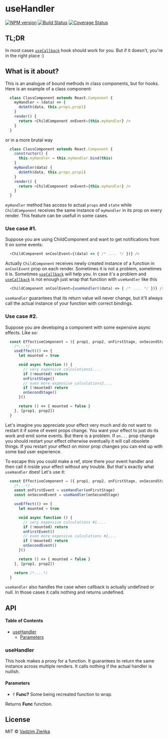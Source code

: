 # useHandler

[![NPM version](https://img.shields.io/npm/v/react-use-handler.svg?style=flat-square)](https://npmjs.org/package/react-use-handler)
[![Build Status](https://img.shields.io/travis/vadzim/react-use-handler/master.svg?style=flat-square)](https://travis-ci.org/vadzim/react-use-handler)
[![Coverage Status](https://img.shields.io/codecov/c/github/vadzim/react-use-handler/master.svg?style=flat-square)](https://codecov.io/gh/vadzim/react-use-handler/branch/master)

## TL;DR

In most cases [`useCallback`](https://reactjs.org/docs/hooks-reference.html#usecallback "Hook API Reference") hook should work for you. But if it doesn't, you're in the right place :)

## What is it about?

This is an analogue of bound methods in class components, but for hooks.
Here is an example of a class component:

```javascript
  class ClassComponent extends React.Component {
    myHandler = (data) => {
      doSmth(data, this.props.prop1)
    }
    render() {
      return <ChildComponent onEvent={this.myHandler} />
    }
  }
```

or in a more brutal way

```javascript
  class ClassComponent extends React.Component {
    constructor() {
      this.myHandler = this.myHandler.bind(this)
    }
    myHandler(data) {
      doSmth(data, this.props.prop1)
    }
    render() {
      return <ChildComponent onEvent={this.myHandler} />
    }
  }
```

`myHandler` method has access to actual `props` and `state` while `ChildComponent` receives the same instance of `myHandler` in its prop on every render.
This feature can be usefull in some cases.

### Use case #1.

Suppose you are using ChildComponent and want to get notifications from it on some events:

```javascript
  <ChildComponent onCoolEvent={(data) => { /* .... */ })} />
```

Actually `ChildComponent` receives newly created instance of a function in `onCoolEvent` prop on each render.
Sometimes it is not a problem, sometimes it is. Sometimes [`useCallback`](https://reactjs.org/docs/hooks-reference.html#usecallback "Hook API Reference") will help you. In case it's a problem and [`useCallback`](https://reactjs.org/docs/hooks-reference.html#usecallback "Hook API Reference") is not enough just wrap that function with `useHandler` like this

```javascript
  <ChildComponent onCoolEvent={useHandler((data) => { /* .... */ })} />
```

`useHandler` guarantees that its return value will never change, but it'll always call the actual instance of your function with correct bindings.

### Use case #2.

Suppose you are developing a component with some expensive async effects. Like so:

```javascript
  const EffectiveComponent = ({ prop1, prop2, onFirstStage, onSecondStage }) => {
    /*...*/
    useEffect(() => {
      let mounted = true

      void async function () {
        // very expensive calculations1....
        if (!mounted) return
        onFirstStage()
        // even more expensive calculations2....
        if (!mounted) return
        onSecondStage()
      }()

      return () => { mounted = false }
    }, [prop1, prop2])
  }
```

Let's imagine you appreciate your effect very much and do not want to restart it if some of event props change. You want your effect to just do its work and emit some events. But there is a problem. If `on...` prop change you should restart your effect otherwise eventually it will call obsolete things. If you restart your effect on minor prop changes you can end up with some bad user experience.

To escape this you could make a ref, store there your event handler and then call it inside your effect without any trouble. But that's exactly what `useHandler` does! Let's use it:

```javascript
  const EffectiveComponent = ({ prop1, prop2, onFirstStage, onSecondStage }) => {
    /*...*/
    const onFirstEvent = useHandler(onFirstStage)
    const onSecondEvent = useHandler(onSecondStage)

    useEffect(() => {
      let mounted = true

      void async function () {
        // very expensive calculations #1....
        if (!mounted) return
        onFirstEvent()
        // even more expensive calculations #2....
        if (!mounted) return
        onSecondEvent()
      }()

      return () => { mounted = false }
    }, [prop1, prop2])

    return /*....*/
  }
```

`useHandler` also handles the case when callback is actually undefined or null. In those cases it calls nothing and returns undefined.

## API

<!-- Generated by documentation.js. Update this documentation by updating the source code. -->

#### Table of Contents

-   [useHandler](#usehandler)
    -   [Parameters](#parameters)

### useHandler

This hook makes a proxy for a function.
It guarantees to return the same instance across multiple renders. It calls nothing if the actual handler is nullish.

#### Parameters

-   `f` **Func?** Some being recreated function to wrap.

Returns **Func** function.

## License

MIT © [Vadzim Zieńka](https://github.com/vadzim)
